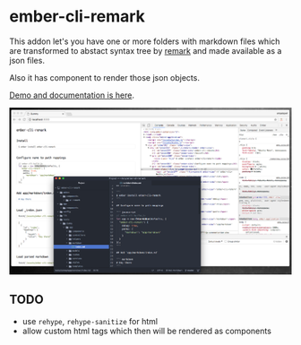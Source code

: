 # ember-cli-remark

This addon let's you have one or more folders with markdown files which are transformed to abstact syntax tree by [remark](https://remark.js.org/) and made available as a json files.

Also it has component to render those json objects.

[Demo and documentation is here](https://ember-cli-remark.firebaseapp.com/).

![](screenshot.png)


## TODO

* use `rehype`, `rehype-sanitize` for html
* allow custom html tags which then will be rendered as components
